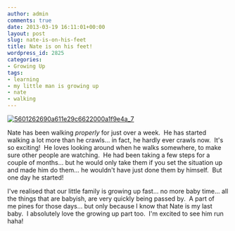 ```yaml
---
author: admin
comments: true
date: 2013-03-19 16:11:01+00:00
layout: post
slug: nate-is-on-his-feet
title: Nate is on his feet!
wordpress_id: 2825
categories:
- Growing Up
tags:
- learning
- my little man is growing up
- nate
- walking
---
```


[![5601262690a611e29c6622000a1f9e4a_7](http://www.outmumbered.com/wp-content/uploads/2013/03/5601262690a611e29c6622000a1f9e4a_7.jpg)](http://www.outmumbered.com/wp-content/uploads/2013/03/5601262690a611e29c6622000a1f9e4a_7.jpg)


Nate has been walking _properly_ for just over a week.  He has started walking a lot more than he crawls... in fact, he hardly ever crawls now.  It's so exciting!  He loves looking around when he walks somewhere, to make sure other people are watching.  He had been taking a few steps for a couple of months... but he would only take them if you set the situation up and made him do them... he wouldn't have just done them by himself.  But one day he started! [
](http://www.outmumbered.com/wp-content/uploads/2013/03/IMG_5222.mov)

I've realised that our little family is growing up fast... no more baby time... all the things that are babyish, are very quickly being passed by.  A part of me pines for those days... but only because I know that Nate is my last baby.  I absolutely love the growing up part too.  I'm excited to see him run haha!
